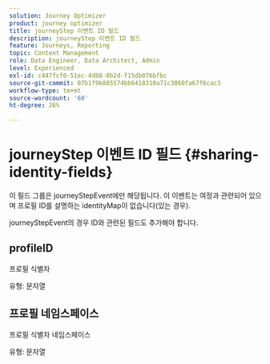 ```yaml
---
solution: Journey Optimizer
product: journey optimizer
title: journeyStep 이벤트 ID 필드
description: journeyStep 이벤트 ID 필드
feature: Journeys, Reporting
topic: Content Management
role: Data Engineer, Data Architect, Admin
level: Experienced
exl-id: c447fcf0-51ec-4d88-8b2d-f15db076bfbc
source-git-commit: 07b1f9b885574bb6418310a71c3060fa67f6cac3
workflow-type: tm+mt
source-wordcount: '60'
ht-degree: 26%

---
```


# journeyStep 이벤트 ID 필드 {#sharing-identity-fields}

이 필드 그룹은 journeyStepEvent에만 해당됩니다. 이 이벤트는 여정과 관련되어 있으며 프로필 ID를 설명하는 identityMap이 없습니다(있는 경우).

journeyStepEvent의 경우 ID와 관련된 필드도 추가해야 합니다.

## profileID

프로필 식별자

유형: 문자열

## 프로필 네임스페이스

프로필 식별자 네임스페이스

유형: 문자열
